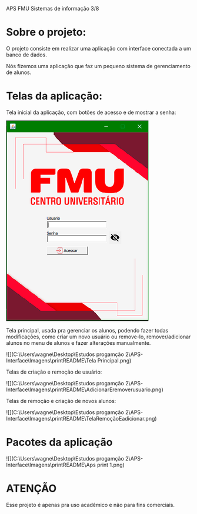 APS FMU Sistemas de informação 3/8

# Sobre o projeto:

O projeto consiste em realizar uma aplicação com interface conectada a um banco de dados.

Nós fizemos uma aplicação que faz um pequeno sistema de gerenciamento de alunos.

# Telas da aplicação:

Tela inicial da aplicação, com botões de acesso e de mostrar a senha:

![](https://github.com/wagnerlim/APS-interface/blob/master/Imagens/printREADME/Tela%20Login%20print.png)



Tela principal, usada pra gerenciar os alunos, podendo fazer todas modificações, como criar um novo usuário ou remove-lo, remover/adicionar alunos no menu de alunos e fazer alterações manualmente.



![](C:\Users\wagne\Desktop\Estudos progamção 2\APS-Interface\Imagens\printREADME\Tela Principal.png)

Telas de criação e remoção de usuário: 

![](C:\Users\wagne\Desktop\Estudos progamção 2\APS-Interface\Imagens\printREADME\AdicionarEremoverusuario.png)

Telas de remoção e criação de novos alunos:

![](C:\Users\wagne\Desktop\Estudos progamção 2\APS-Interface\Imagens\printREADME\TelaRemoçãoEadicionar.png)

# Pacotes da aplicação

![](C:\Users\wagne\Desktop\Estudos progamção 2\APS-Interface\Imagens\printREADME\Aps print 1.png)

# ATENÇÃO

Esse projeto é apenas pra uso acadêmico e não para fins comerciais. 

